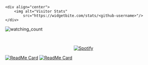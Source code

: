     <div align="center">
        <img alt="Visitor Stats" 
            src="https://widgetbite.com/stats/<github-username>"/>  
    </div>

<img src="https://widgetbite.com/stats/fidesosu" alt="watching_count" />

&nbsp;<div align="center"> [![Spotify](https://novatorem.vercel.app/api/spotify?background_color=0d1117&border_color=ffffff)](https://open.spotify.com/user/fides)
</div>

[![ReadMe Card](https://github-readme-stats.vercel.app/api/pin/?username=fidesosu&repo=differ)](https://github.com/fidesosu/pixeldrain-userscript)
[![ReadMe Card](https://github-readme-stats.vercel.app/api/pin/?username=fidesosu&repo=simple-sqlite)](https://github.com/fidesosu/)
